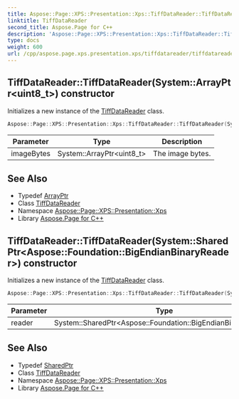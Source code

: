 ```yaml
---
title: Aspose::Page::XPS::Presentation::Xps::TiffDataReader::TiffDataReader constructor
linktitle: TiffDataReader
second_title: Aspose.Page for C++
description: 'Aspose::Page::XPS::Presentation::Xps::TiffDataReader::TiffDataReader constructor. Initializes a new instance of the TiffDataReader class in C++.'
type: docs
weight: 600
url: /cpp/aspose.page.xps.presentation.xps/tiffdatareader/tiffdatareader/
---
```

## TiffDataReader::TiffDataReader(System::ArrayPtr\<uint8_t\>) constructor


Initializes a new instance of the [TiffDataReader](../) class.

```cpp
Aspose::Page::XPS::Presentation::Xps::TiffDataReader::TiffDataReader(System::ArrayPtr<uint8_t> imageBytes)
```


| Parameter | Type | Description |
| --- | --- | --- |
| imageBytes | System::ArrayPtr\<uint8_t\> | The image bytes. |

## See Also

* Typedef [ArrayPtr](../../../system/arrayptr/)
* Class [TiffDataReader](../)
* Namespace [Aspose::Page::XPS::Presentation::Xps](../../)
* Library [Aspose.Page for C++](../../../)
## TiffDataReader::TiffDataReader(System::SharedPtr\<Aspose::Foundation::BigEndianBinaryReader\>) constructor


Initializes a new instance of the [TiffDataReader](../) class.

```cpp
Aspose::Page::XPS::Presentation::Xps::TiffDataReader::TiffDataReader(System::SharedPtr<Aspose::Foundation::BigEndianBinaryReader> reader)
```


| Parameter | Type | Description |
| --- | --- | --- |
| reader | System::SharedPtr\<Aspose::Foundation::BigEndianBinaryReader\> | The reader. |

## See Also

* Typedef [SharedPtr](../../../system/sharedptr/)
* Class [TiffDataReader](../)
* Namespace [Aspose::Page::XPS::Presentation::Xps](../../)
* Library [Aspose.Page for C++](../../../)
